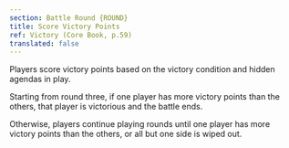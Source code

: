 ```yaml
---
section: Battle Round {ROUND}
title: Score Victory Points
ref: Victory (Core Book, p.59)
translated: false
---
```


Players score victory points based on the victory condition and hidden agendas in play.

Starting from round three, if one player has more victory points than the others, that player is victorious and the battle ends.

Otherwise, players continue playing rounds until one player has more victory points than the others, or all but one side is wiped out.